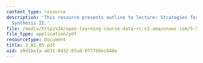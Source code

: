 ```yaml
---
content_type: resource
description: 'This resource presents outline to lecture: Strategies for Stereocontrolled
  Synthesis II.'
file: /media/https%3A/open-learning-course-data-rc.s3.amazonaws.com/5-512-synthetic-organic-chemistry-ii-spring-2005/a9d1be1aa631043285a80777b6ec848e_3_02_05.pdf
file_type: application/pdf
resourcetype: Document
title: 3_02_05.pdf
uid: a9d1be1a-a631-0432-85a8-0777b6ec848e
---
```

